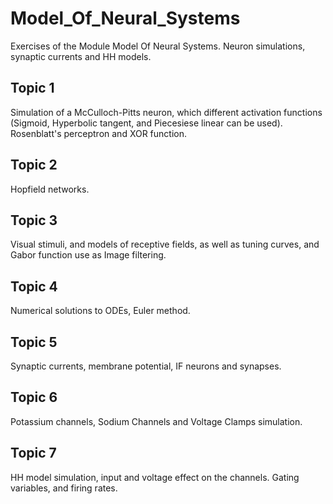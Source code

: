 # Model_Of_Neural_Systems
Exercises of the Module Model Of Neural Systems. Neuron simulations, synaptic currents and HH models.
## Topic 1
Simulation of a McCulloch-Pitts neuron, which different activation functions (Sigmoid, Hyperbolic tangent, and Piecesiese linear can be used). Rosenblatt's perceptron and XOR function.

## Topic 2
Hopfield networks.

## Topic 3
Visual stimuli, and models of receptive fields, as well as tuning curves, and Gabor function use as Image filtering.

## Topic 4
Numerical solutions to ODEs, Euler method.

## Topic 5
Synaptic currents, membrane potential, IF neurons and synapses.

## Topic 6
Potassium channels, Sodium Channels and Voltage Clamps simulation.

## Topic 7
HH model simulation, input and voltage effect on the channels. Gating variables, and firing rates.
